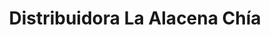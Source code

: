 ---
title: "Distribuidora La Alacena Chía"
url: /chia/distribuidora-la-alacena-chia/
shop: Lebensmittel
---